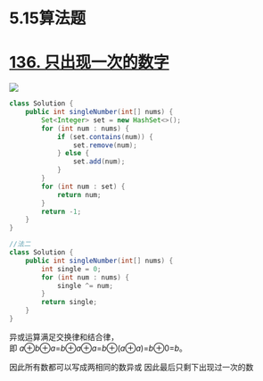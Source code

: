 # 5.15算法题

# [**136. 只出现一次的数字**](https://leetcode.cn/problems/single-number/)

![](https://kevin-java.oss-cn-hongkong.aliyuncs.com/%E5%B1%8F%E5%B9%95%E6%88%AA%E5%9B%BE%202025-05-15%20161921.png)

```java
class Solution {
    public int singleNumber(int[] nums) {
        Set<Integer> set = new HashSet<>();
        for (int num : nums) {
            if (set.contains(num)) {
                set.remove(num);
            } else {
                set.add(num);
            }
        }
        for (int num : set) {
            return num;
        }
        return -1;
    }
}

```

```java
//法二
class Solution {
    public int singleNumber(int[] nums) {
        int single = 0;
        for (int num : nums) {
            single ^= num;
        }
        return single;
    }
}
```

异或运算满足交换律和结合律，即 *a*⊕*b*⊕*a*=*b*⊕*a*⊕*a*=*b*⊕(*a*⊕*a*)=*b*⊕0=*b*。

因此所有数都可以写成两相同的数异或 因此最后只剩下出现过一次的数